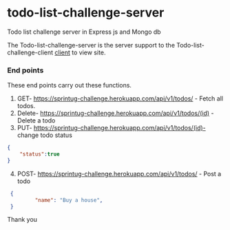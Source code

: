 # todo-list-challenge-server
Todo list challenge server in Express js and Mongo db

The Todo-list-challenge-server is the server support to the Todo-list-challenge-client [client](https://github.com/MichaelKasingye/todo-listlchallenge-client) to view site.

### End points
These end points carry out these functions.
1. GET- https://sprintug-challenge.herokuapp.com/api/v1/todos/ - Fetch all todos.
2. Delete- https://sprintug-challenge.herokuapp.com/api/v1/todos/(id)  - Delete a todo
3. PUT- https://sprintug-challenge.herokuapp.com/api/v1/todos/(id)- change todo status
  ```json
  {
      "status":true
  }
  ```
4. POST- https://sprintug-challenge.herokuapp.com/api/v1/todos/ - Post a todo
  ```json
   {
           "name": "Buy a house",
   }
  ```
  
  Thank you
